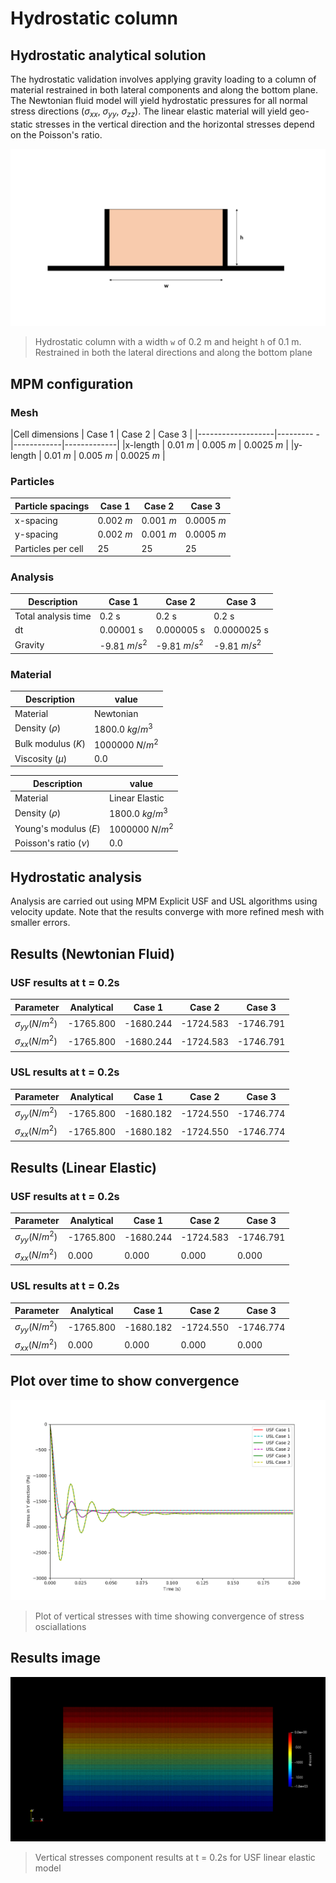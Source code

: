 # Hydrostatic column

## Hydrostatic analytical solution

The hydrostatic validation involves applying gravity loading to a column of material restrained in both lateral components and along the bottom plane. The Newtonian fluid model will yield hydrostatic pressures for all normal stress directions ($\sigma_{xx}$, $\sigma_{yy}$, $\sigma_{zz}$). The linear elastic material will yield geo-static stresses in the vertical direction and the horizontal stresses depend on the Poisson's ratio.


![hydrostatic column](hydrostatic-column.png)
> Hydrostatic column with a width `w` of 0.2 m and height `h` of 0.1 m. Restrained in both the lateral directions and along the bottom plane


## MPM configuration

### Mesh

|Cell dimensions	| Case 1    | Case 2     |  Case 3     |
|-------------------|--------- -|------------|-------------|
|x-length 		    | 0.01 $m$ 	| 0.005 $m$  | 0.0025 $m$  |
|y-length 		    | 0.01 $m$ 	| 0.005 $m$  | 0.0025 $m$  |

### Particles

|Particle spacings	| Case 1	 | Case 2	  |  Case 3    |
|-------------------|------------|------------|------------|
|x-spacing 		    | 0.002 $m$  | 0.001 $m$  | 0.0005 $m$ |
|y-spacing 		    | 0.002 $m$  | 0.001 $m$  | 0.0005 $m$ |
|Particles per cell |  25        |  25        |  25        |


### Analysis

|Description		    | Case 1		 | Case 2		  | Case 3		   |
|-----------------------|----------------|----------------|----------------|
|Total analysis time 	| 0.2 s		     | 0.2 s		  | 0.2 s		   |
|dt                     | 0.00001 s      | 0.000005 s     |0.0000025 s     |
|Gravity		        | -9.81 $m/s^2$	 | -9.81 $m/s^2$  | -9.81 $m/s^2$  |

### Material

|Description		     | value	     	|
|------------------------|------------------|
|Material	             | Newtonian        |
|Density ($\rho$) 		 | 1800.0 $kg/m^3$  |
|Bulk modulus ($K$)	     | 1000000 $N/m^2$	|
|Viscosity ($\mu$)       |  0.0             |

|Description		     | value	     	|
|------------------------|------------------|
|Material	             | Linear Elastic   |
|Density ($\rho$) 		 | 1800.0 $kg/m^3$  |
|Young's modulus ($E$)	 | 1000000 $N/m^2$	|
|Poisson's ratio ($\nu$) |  0.0             |

## Hydrostatic analysis

Analysis are carried out using MPM Explicit USF and USL algorithms using velocity update. Note that the results converge with more refined mesh with smaller errors.

## Results (Newtonian Fluid)

### USF results at t = 0.2s

| Parameter				| Analytical	| Case 1	| Case 2 	| Case 3 	|
|-----------------------|---------------|-----------|-----------|-----------|
|$\sigma_{yy} (N/m^2)$	| -1765.800		| -1680.244	| -1724.583 | -1746.791 |
|$\sigma_{xx} (N/m^2)$  | -1765.800 	| -1680.244	| -1724.583 | -1746.791 |

### USL results at t = 0.2s

| Parameter				| Analytical	| Case 1	| Case 2 	| Case 3 	|
|-----------------------|---------------|-----------|-----------|-----------|
|$\sigma_{yy} (N/m^2)$	| -1765.800		| -1680.182	| -1724.550 | -1746.774 |
|$\sigma_{xx} (N/m^2)$  | -1765.800 	| -1680.182	| -1724.550 | -1746.774 |


## Results (Linear Elastic)

### USF results at t = 0.2s

| Parameter				| Analytical 	| Case 1	| Case 2 	| Case 3 	|
|-----------------------|---------------|-----------|-----------|-----------|
|$\sigma_{yy} (N/m^2)$	| -1765.800	    | -1680.244	| -1724.583 | -1746.791 |
|$\sigma_{xx} (N/m^2)$  |     0.000	    |     0.000	|     0.000 |  0.000    |

### USL results at t = 0.2s

| Parameter				| Analytical 	| Case 1	| Case 2 	| Case 3 	|
|-----------------------|---------------|-----------|-----------|-----------|
|$\sigma_{yy} (N/m^2)$	| -1765.800		| -1680.182	| -1724.550 | -1746.774 |
|$\sigma_{xx} (N/m^2)$  |     0.000  	|     0.000	|     0.000 |  0.000    |


## Plot over time to show convergence
![convergence](convergence.png)
> Plot of vertical stresses with time showing convergence of stress osciallations

## Results image 

![linear-elastic-stresses](linear-elastic-stresses.png)
> Vertical stresses component results at t = 0.2s for USF linear elastic model

